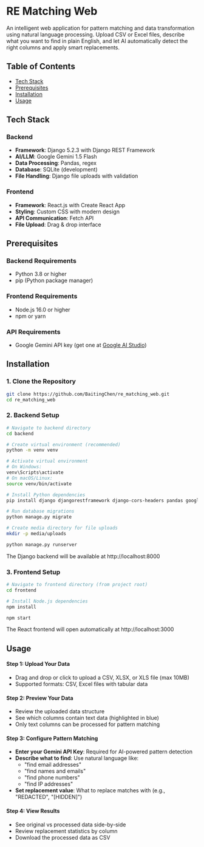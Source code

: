 # RE Matching Web

An intelligent web application for pattern matching and data transformation using natural language processing. Upload CSV or Excel files, describe what you want to find in plain English, and let AI automatically detect the right columns and apply smart replacements.

## Table of Contents

- [Tech Stack](#tech-stack)
- [Prerequisites](#prerequisites)
- [Installation](#installation)
- [Usage](#usage)



## Tech Stack

### Backend
- **Framework**: Django 5.2.3 with Django REST Framework
- **AI/LLM**: Google Gemini 1.5 Flash
- **Data Processing**: Pandas, regex
- **Database**: SQLite (development)
- **File Handling**: Django file uploads with validation

### Frontend
- **Framework**: React.js with Create React App
- **Styling**: Custom CSS with modern design
- **API Communication**: Fetch API
- **File Upload**: Drag & drop interface

## Prerequisites

### Backend Requirements
- Python 3.8 or higher
- pip (Python package manager)

### Frontend Requirements
- Node.js 16.0 or higher
- npm or yarn

### API Requirements
- Google Gemini API key (get one at [Google AI Studio](https://aistudio.google.com/app/apikey))

## Installation

### 1. Clone the Repository

```bash
git clone https://github.com/BaitingChen/re_matching_web.git
cd re_matching_web
```
### 2. Backend Setup

```bash
# Navigate to backend directory
cd backend

# Create virtual environment (recommended)
python -m venv venv

# Activate virtual environment
# On Windows:
venv\Scripts\activate
# On macOS/Linux:
source venv/bin/activate

# Install Python dependencies
pip install django djangorestframework django-cors-headers pandas google-generativeai openpyxl

# Run database migrations
python manage.py migrate

# Create media directory for file uploads
mkdir -p media/uploads

python manage.py runserver
```
The Django backend will be available at http://localhost:8000

### 3. Frontend Setup
```bash
# Navigate to frontend directory (from project root)
cd frontend

# Install Node.js dependencies
npm install

npm start
```
The React frontend will open automatically at http://localhost:3000

## Usage
#### Step 1: Upload Your Data
- Drag and drop or click to upload a CSV, XLSX, or XLS file (max 10MB)
- Supported formats: CSV, Excel files with tabular data

#### Step 2: Preview Your Data
- Review the uploaded data structure
- See which columns contain text data (highlighted in blue)
- Only text columns can be processed for pattern matching

#### Step 3: Configure Pattern Matching
- **Enter your Gemini API Key**: Required for AI-powered pattern detection
- **Describe what to find**: Use natural language like:
  - "find email addresses"
  - "find names and emails"
  - "find phone numbers"
  - "find IP addresses"
- **Set replacement value**: What to replace matches with (e.g., "REDACTED", "[HIDDEN]")

#### Step 4: View Results
- See original vs processed data side-by-side
- Review replacement statistics by column
- Download the processed data as CSV
